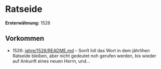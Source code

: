 # Ratseide

**Ersterwähnung:** 1526

## Vorkommen
- 1526: [jahre/1526/README.md](../jahre/1526/README.md) – Sonſt ſoll das Wort in dem jährlihen Ratseide bleiben,
aber nicht gedeutet noh gerufen werden, bis wieder auf
Ankunft eines neuen Herrn, und...
